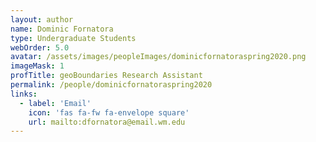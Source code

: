 ```yaml
---
layout: author
name: Dominic Fornatora
type: Undergraduate Students
webOrder: 5.0
avatar: /assets/images/peopleImages/dominicfornatoraspring2020.png
imageMask: 1
profTitle: geoBoundaries Research Assistant
permalink: /people/dominicfornatoraspring2020
links:
  - label: 'Email'
    icon: 'fas fa-fw fa-envelope square'
    url: mailto:dfornatora@email.wm.edu
---
```

